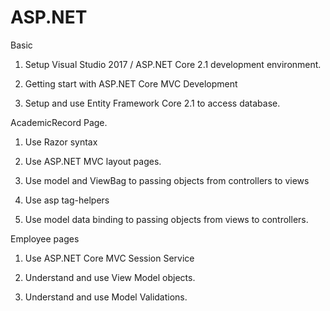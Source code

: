 # ASP.NET
Basic
1.	Setup Visual Studio 2017 / ASP.NET Core 2.1 development environment.

2.	Getting start with ASP.NET Core MVC Development

3.	Setup and use Entity Framework Core 2.1 to access database.

AcademicRecord Page.
1.	Use Razor syntax
  
2.	Use ASP.NET MVC layout pages.

3.	Use model and ViewBag to passing objects from controllers to views

4.	Use asp tag-helpers

5.	Use model data binding to passing objects from views to controllers.


Employee pages
1.	Use ASP.NET Core MVC Session Service
 
2.	Understand and use View Model objects.

3.	Understand and use Model Validations.

